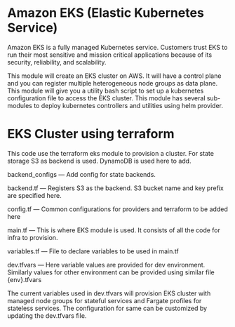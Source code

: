 Amazon EKS (Elastic Kubernetes Service)
=======================================

Amazon EKS is a fully managed Kubernetes service. Customers trust EKS to run their most sensitive and mission critical applications because of its security, reliability, and scalability.

This module will create an EKS cluster on AWS. It will have a control plane and you can register multiple heterogeneous node groups as data plane.
This module will give you a utility bash script to set up a kubernetes configuration file to access the EKS cluster.
This module has several sub-modules to deploy kubernetes controllers and utilities using helm provider.

EKS Cluster using terraform
===========================
This code use the terraform eks module to provision a cluster. For state storage S3 as backend is used. DynamoDB is used here to add.

backend_configs — Add config for state backends.

backend.tf — Registers S3 as the backend. S3 bucket name and key prefix are specified here.

config.tf — Common configurations for providers and terraform to be added here

main.tf — This is where EKS module is used. It consists of all the code for infra to provision.

variables.tf — File to declare variables to be used in main.tf

dev.tfvars — Here variable values are provided for dev environment. Similarly values for other environment can be provided using similar file {env}.tfvars

The current variables used in dev.tfvars will provision EKS cluster with managed node groups for stateful services and Fargate profiles for stateless services. The configuration for same can be customized by updating the dev.tfvars file.
